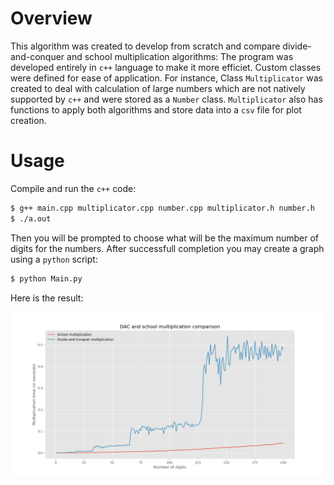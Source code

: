 # Overview

This algorithm was created to develop from scratch and compare divide-and-conquer and school multiplication algorithms:
The program was developed entirely in ```c++``` language to make it more efficiet.
Custom classes were defined for ease of application. For instance, Class ```Multiplicator``` was created to deal with calculation of large numbers
which are not natively supported by ```c++``` and were stored as a ```Number``` class. ```Multiplicator``` also has functions to apply both algorithms
and store data into a  ```csv``` file for plot creation.

# Usage

Compile and run the ```c++``` code:
```sh
$ g++ main.cpp multiplicator.cpp number.cpp multiplicator.h number.h
$ ./a.out
```
Then you will be prompted to choose what will be the maximum number of digits for the numbers.
After successfull completion you may create a graph using a ```python``` script:
```sh
$ python Main.py
```

Here is the result:

![graph](https://github.com/PashaM999/Multiplication-Comparison/blob/master/Graph/Graph.PNG)
